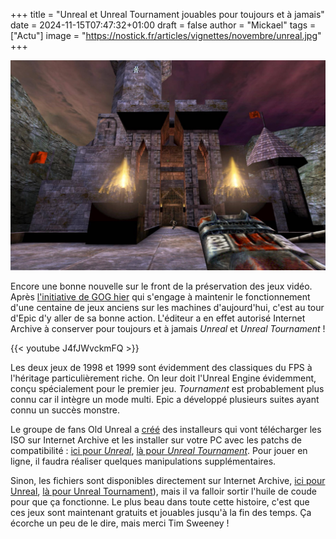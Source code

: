 +++
title = "Unreal et Unreal Tournament jouables pour toujours et à jamais"
date = 2024-11-15T07:47:32+01:00
draft = false
author = "Mickael"
tags = ["Actu"]
image = "https://nostick.fr/articles/vignettes/novembre/unreal.jpg"
+++

![Unreal](unreal.jpg "")

Encore une bonne nouvelle sur le front de la préservation des jeux vidéo. Après [l'initiative de GOG hier](https://nostick.fr/articles/2024/novembre/1411-gog-sauve-jeux-oubli/) qui s'engage à maintenir le fonctionnement d'une centaine de jeux anciens sur les machines d'aujourd'hui, c'est au tour d'Epic d'y aller de sa bonne action. L'éditeur a en effet autorisé Internet Archive à conserver pour toujours et à jamais *Unreal* et *Unreal Tournament* !

{{< youtube J4fJWvckmFQ >}} 

Les deux jeux de 1998 et 1999 sont évidemment des classiques du FPS à l'héritage particulièrement riche. On leur doit l'Unreal Engine évidemment, conçu spécialement pour le premier jeu. *Tournament* est probablement plus connu car il intègre un mode multi. Epic a développé plusieurs suites ayant connu un succès monstre.

Le groupe de fans Old Unreal a [créé](https://www.resetera.com/threads/epic-games-gives-the-thumbs-up-to-archive-org-copies-of-unreal-gold-and-unreal-tournament-goty-free-to-download-for-all.1035414/) des installeurs qui vont télécharger les ISO sur Internet Archive et les installer sur votre PC avec les patchs de compatibilité : [ici pour *Unreal*](https://www.oldunreal.com/downloads/unreal/full-game-installers/), [là pour *Unreal Tournament*](https://www.oldunreal.com/downloads/unrealtournament/full-game-installers/). Pour jouer en ligne, il faudra réaliser quelques manipulations supplémentaires.

Sinon, les fichiers sont disponibles directement sur Internet Archive, [ici pour Unreal](https://archive.org/download/gt-unreal-1998/Unreal.iso), [là pour Unreal Tournament](https://archive.org/download/ut-goty/UT_GOTY_CD1.iso)), mais il va falloir sortir l'huile de coude pour que ça fonctionne. Le plus beau dans toute cette histoire, c'est que ces jeux sont maintenant gratuits et jouables jusqu'à la fin des temps. Ça écorche un peu de le dire, mais merci Tim Sweeney !